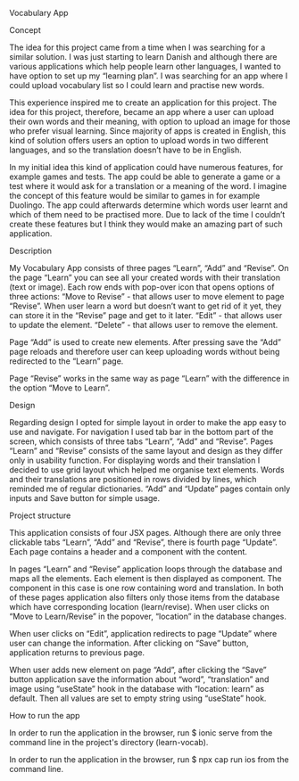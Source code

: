 Vocabulary App

Concept

The idea for this project came from a time when I was searching for a similar solution. I was just starting to learn Danish and although there are various applications which help people learn other languages, I wanted to have option to set up my “learning plan”. I was searching for an app where I could upload vocabulary list so I could learn and practise new words. 

This experience inspired me to create an application for this project. The idea for this project, therefore, became an app where a user can upload their own words and their meaning, with option to upload an image for those who prefer visual learning. Since majority of apps is created in English, this kind of solution offers users an option to upload words in two different languages, and so the translation doesn’t have to be in English. 

In my initial idea this kind of application could have numerous features, for example games and tests. The app could be able to generate a game or a test where it would ask for a translation or a meaning of the word. I imagine the concept of this feature would be similar to games in for example Duolingo. The app could afterwards determine which words user learnt and which of them need to be practised more. Due to lack of the time I couldn’t create these features but I think they would make an amazing part of such application.

Description

My Vocabulary App consists of three pages “Learn”, “Add” and “Revise”. On the page “Learn” you can see all your created words with their translation (text or image). Each row ends with pop-over icon that opens options of three actions:
 “Move to Revise” - that allows user to move element to page “Revise”. When user learn a word but doesn’t want to get rid of it yet, they can store it in the “Revise” page and get to it later.
“Edit” - that allows user to update the element.
“Delete” - that allows user to remove the element.

Page “Add” is used to create new elements. After pressing save the “Add” page reloads and therefore user can keep uploading words without being redirected to the “Learn” page.

Page “Revise” works in the same way as page “Learn” with the difference in the option “Move to Learn”.


Design

Regarding design I opted for simple layout in order to make the app easy to use and navigate. For navigation I used tab bar in the bottom part of the screen, which consists of three tabs “Learn”, “Add” and “Revise”. Pages “Learn” and “Revise” consists of the same layout and design as they differ only in usability function. For displaying words and their translation I decided to use grid layout which helped me organise text elements. Words and their translations are positioned in rows divided by lines, which reminded me of regular dictionaries. “Add” and “Update” pages contain only inputs and Save button for simple usage. 


Project structure

This application consists of four JSX pages. Although there are only three clickable tabs “Learn”, “Add” and “Revise”, there is fourth page “Update”. Each page contains a header and a component with the content. 

In pages “Learn” and “Revise” application loops through the database and maps all the elements. Each element is then displayed as component. The component in this case is one row containing word and translation. In both of these pages application also filters only those items from the database which have corresponding location (learn/revise). When user clicks on “Move to Learn/Revise” in the popover, “location” in the database changes.

When user clicks on “Edit”, application redirects to page “Update” where user can change the information. After clicking on “Save” button, application returns to previous page.

When user adds new element on page “Add”, after clicking the “Save” button application save the information about “word”, “translation” and image using “useState” hook in the database with “location: learn” as default. Then all values are set to empty string using “useState” hook.


How to run the app

In order to run the application in the browser, run $ ionic serve from the command line in the project's directory (learn-vocab). 

In order to run the application in the browser, run $ npx cap run ios from the command line.